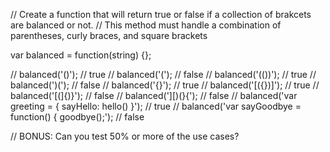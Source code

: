 // Create a function that will return true or false if a collection of brakcets are balanced or not.
// This method must handle a combination of parentheses, curly braces, and square brackets

var balanced = function(string) {};

// balanced('()'); // true
// balanced('(');  // false
// balanced('(())');  // true
// balanced(')(');  // false
// balanced('[](){}'); // true
// balanced('[({})]');   // true
// balanced('[(]{)}'); // false
// balanced('][)(}{'); // false
// balanced('var greeting = { sayHello: hello() }'); // true
// balanced('var sayGoodbye = function() { goodbye();'); // false


// BONUS: Can you test 50% or more of the use cases? 
